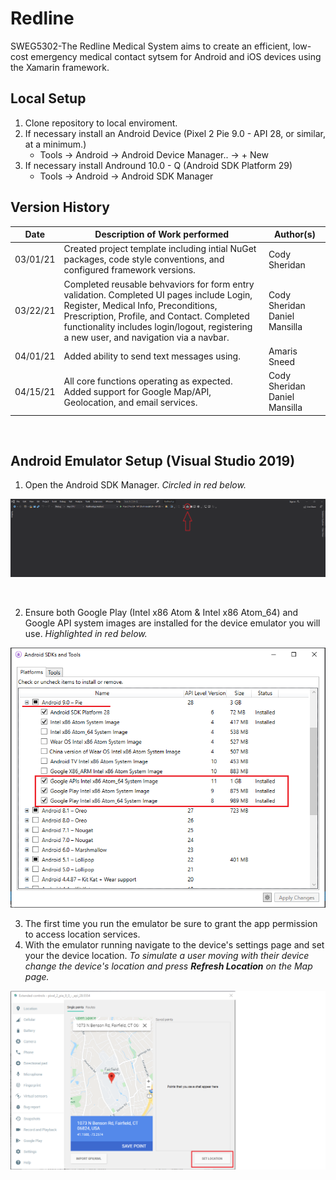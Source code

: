 # Redline

SWEG5302-The Redline Medical System aims to create an efficient, low-cost emergency medical contact sytsem for Android and iOS devices using the Xamarin framework.

## Local Setup

1. Clone repository to local enviroment.
2. If necessary install an Android Device (Pixel 2 Pie 9.0 - API 28, or similar, at a minimum.)
   - Tools -> Android -> Android Device Manager.. -> + New
3. If necessary install Andround 10.0 - Q (Android SDK Platform 29)
   - Tools -> Android -> Android SDK Manager
     <br>

## Version History

| Date     | Description of Work performed                                                                                                                                                                                                                                             | Author(s)                     |
| -------- | ------------------------------------------------------------------------------------------------------------------------------------------------------------------------------------------------------------------------------------------------------------------------- | ----------------------------- |
| 03/01/21 | Created project template including intial NuGet packages, code style conventions, and configured framework versions.                                                                                                                                                      | Cody Sheridan                 |
| 03/22/21 | Completed reusable behvaviors for form entry validation. Completed UI pages include Login, Register, Medical Info, Preconditions, Prescription, Profile, and Contact. Completed functionality includes login/logout, registering a new user, and navigation via a navbar. | Cody Sheridan Daniel Mansilla |
| 04/01/21 | Added ability to send text messages using.                                                                                                                                                                                                                                | Amaris Sneed                  |
| 04/15/21 | All core functions operating as expected. Added support for Google Map/API, Geolocation, and email services.                                                                                                                                                              | Cody Sheridan Daniel Mansilla |

<br>

## Android Emulator Setup (Visual Studio 2019)
1. Open the Android SDK Manager. _Circled in red below._

![alt text](https://github.com/kuhlekt1v/redline/blob/revised-map/OpenAndroidSDKManager.png?raw=true)

<br>

2. Ensure both Google Play (Intel x86 Atom & Intel x86 Atom_64) and Google API system images are installed for the device emulator you will use. _Highlighted in red below._

![alt text](https://github.com/kuhlekt1v/redline/blob/revised-map/SDKManager.png?raw=true) 

3. The first time you run the emulator be sure to grant the app permission to access location services.
4. With the emulator running navigate to the device's settings page and set your the device location. _To simulate a user moving with their device change the device's location and press **Refresh Location** on the Map page._

![alt text](https://github.com/kuhlekt1v/redline/blob/revised-map/MoreSettings.png?raw=true)
